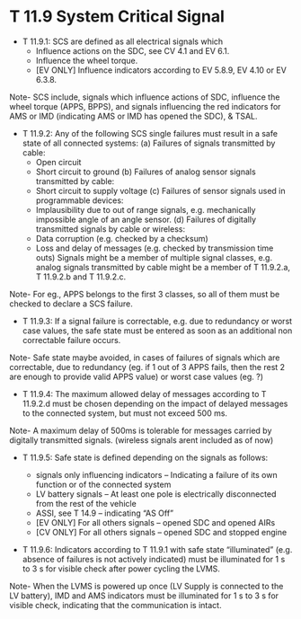 # T 11.9 System Critical Signal

* T 11.9.1: SCS are defined as all electrical signals which
    - Influence actions on the SDC, see CV 4.1 and EV 6.1.
    - Influence the wheel torque.
    - [EV ONLY] Influence indicators according to EV 5.8.9, EV 4.10 or EV 6.3.8.

Note- SCS include, signals which influence actions of SDC, influence the wheel torque (APPS, BPPS), and signals influencing the red indicators for AMS or IMD (indicating AMS or IMD has opened the SDC), & TSAL.

* T 11.9.2: Any of the following SCS single failures must result in a safe state of all connected systems:
(a) Failures of signals transmitted by cable:
    - Open circuit
    - Short circuit to ground
(b) Failures of analog sensor signals transmitted by cable:
    - Short circuit to supply voltage
(c) Failures of sensor signals used in programmable devices:
    - Implausibility due to out of range signals, e.g. mechanically impossible angle of
    an angle sensor.
(d) Failures of digitally transmitted signals by cable or wireless:
    - Data corruption (e.g. checked by a checksum)
    - Loss and delay of messages (e.g. checked by transmission time outs)
Signals might be a member of multiple signal classes, e.g. analog signals transmitted by
cable might be a member of T 11.9.2.a, T 11.9.2.b and T 11.9.2.c.

Note- For eg., APPS belongs to the first 3 classes, so all of them must be checked to declare a SCS failure.

* T 11.9.3: If a signal failure is correctable, e.g. due to redundancy or worst case values, the safe state
must be entered as soon as an additional non correctable failure occurs.

Note- Safe state maybe avoided, in cases of failures of signals which are correctable, due to redundancy (eg. if 1 out of 3 APPS fails, then the rest 2 are enough to provide valid APPS value) or worst case values (eg. ?)

* T 11.9.4: The maximum allowed delay of messages according to T 11.9.2.d must be chosen depending
on the impact of delayed messages to the connected system, but must not exceed 500 ms.

Note- A maximum delay of 500ms is tolerable for messages carried by digitally transmitted signals. (wireless signals arent included as of now)

* T 11.9.5: Safe state is defined depending on the signals as follows:
    - signals only influencing indicators – Indicating a failure of its own function or of the
connected system
    - LV battery signals – At least one pole is electrically disconnected from the rest of the
vehicle
    - ASSI, see T 14.9 – indicating “AS Off”
    - [EV ONLY] For all others signals – opened SDC and opened AIRs
    - [CV ONLY] For all others signals – opened SDC and stopped engine

* T 11.9.6: Indicators according to T 11.9.1 with safe state “illuminated” (e.g. absence of failures is not
actively indicated) must be illuminated for 1 s to 3 s for visible check after power cycling the
LVMS.

Note- When the LVMS is powered up once (LV Supply is connected to the LV battery), IMD and AMS indicators must be illuminated for 1 s to 3 s for visible check, indicating that the communication is intact. 